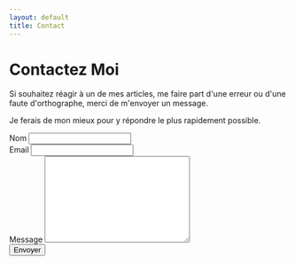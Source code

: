 ```yaml
---
layout: default
title: Contact
---
```


<div id="contact">
  <h1 class="pageTitle">Contactez Moi</h1>
  <div class="contactContent">
    <p>Si souhaitez réagir à un de mes articles, me faire part d'une erreur ou d'une faute d'orthographe, merci de m'envoyer un message.</p>
    <p>Je ferais de mon mieux pour y répondre le plus rapidement possible.</p>
  </div>
  <form action="http://formspree.io/gilmorgan.pro@gmail.com" method="POST">
    <label for="name">Nom</label>
    <input type="text" id="name" name="name" class="full-width"><br>
    <label for="email">Email</label>
    <input type="email" id="email" name="_replyto" class="full-width"><br>
    <label for="message">Message</label>
    <textarea name="message" id="message" cols="30" rows="10" class="full-width"></textarea><br>
    <input type="submit" value="Envoyer" class="button">
  </form>
</div>

